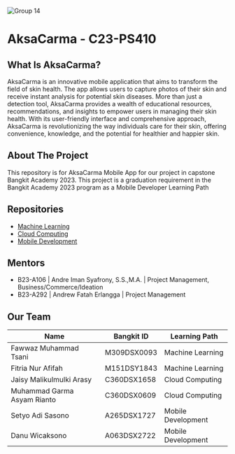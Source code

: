 ![Group 14](https://github.com/AksaCerma/AksaCarma/assets/58899551/a51f83f1-e0d7-40a6-b36c-06e9eeed4cbc)

# AksaCarma - C23-PS410

## What Is AksaCarma?

AksaCarma is an innovative mobile application that aims to transform the field of skin health. The app allows users to capture photos of their skin and receive instant analysis for potential skin diseases. More than just a detection tool, AksaCarma provides a wealth of educational resources, recommendations, and insights to empower users in managing their skin health. With its user-friendly interface and comprehensive approach, AksaCarma is revolutionizing the way individuals care for their skin, offering convenience, knowledge, and the potential for healthier and happier skin.

## About The Project

This repository is for AksaCarma Mobile App for our project in capstone Bangkit Academy 2023. This project is a graduation requirement in the Bangkit Academy 2023 program as a Mobile Developer Learning Path

## Repositories
- [Machine Learning](https://github.com/AksaCerma/akscarma-ml)
- [Cloud Computing](https://github.com/AksaCerma/backend-api)
- [Mobile Development](https://github.com/AksaCerma/AksaCarma)

## Mentors
- B23-A106 | Andre Iman Syafrony, S.S.,M.A. | Project Management, Business/Commerce/Ideation
- B23-A292 | Andrew Fatah Erlangga | Project Management

## Our Team

| Name                        | Bangkit ID  | Learning Path      |
| --------------------------- | ----------- | ------------------ |
| Fawwaz Muhammad Tsani       | M309DSX0093 | Machine Learning   |
| Fitria Nur Afifah           | M151DSY1843 | Machine Learning   |
| Jaisy Malikulmulki Arasy    | C360DSX1658 | Cloud Computing    |
| Muhammad Garma Asyam Rianto | C360DSX0609 | Cloud Computing    |
| Setyo Adi Sasono            | A265DSX1727 | Mobile Development |
| Danu Wicaksono              | A063DSX2722 | Mobile Development |


